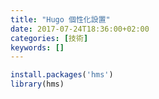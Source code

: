 ```yaml
---
title: "Hugo 個性化設置"
date: 2017-07-24T18:36:00+02:00
categories: [技術]
keywords: []
---
```


```r
install.packages('hms')
library(hms)
```